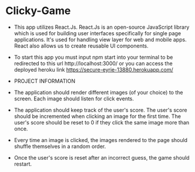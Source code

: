 # Clicky-Game

- This app utilizes React.Js. React.Js is an open-source JavaScript library which is used for building user interfaces specifically for single page applications. It's used for handling view layer for web and mobile apps. React also allows us to create reusable UI components.

- To start this app you must input npm start into your terminal to be redirected to this url http://localhost:3000/ or you can access the deployed heroku link https://secure-eyrie-13880.herokuapp.com/ 

- PROJECT INFORMATION

- The application should render different images (of your choice) to the screen. Each image should listen for click events.

- The application should keep track of the user's score. The user's score should be incremented when clicking an image for the first time. The user's score should be reset to 0 if they click the same image more than once.

- Every time an image is clicked, the images rendered to the page should shuffle themselves in a random order.

- Once the user's score is reset after an incorrect guess, the game should restart.
